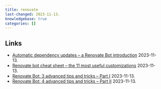 ```yaml
---
title: renovate
last-changed: 2023-11-13.
knowledgebase: true
categories: []
---
```

## Links

* [Automatic dependency updates – a Renovate Bot introduction](https://www.augmentedmind.de/2023/07/30/renovate-bot-introduction) 2023-11-13.
* [Renovate bot cheat sheet – the 11 most useful customizations](https://www.augmentedmind.de/2023/07/30/renovate-bot-cheat-sheet) 2023-11-13.
* [Renovate Bot: 3 advanced tips and tricks – Part I](https://www.augmentedmind.de/2023/09/03/renovate-bot-advanced-tips-part-1) 2023-11-13.
* [Renovate Bot: 4 advanced tips and tricks – Part II](https://www.augmentedmind.de/2023/09/17/renovate-bot-advanced-tips-part-2) 2023-11-13.
